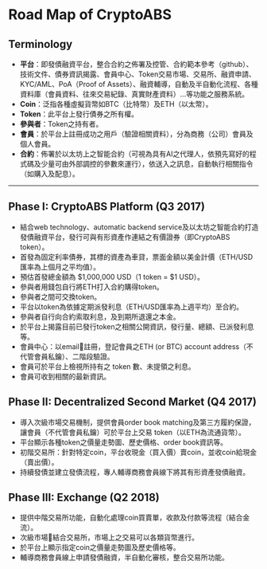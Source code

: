 # Road Map of CryptoABS

## Terminology

- **平台**：即發債融資平台，整合合約之佈署及控管、合約範本參考（github）、技術文件、債券資訊揭露、會員中心、Token交易市場、交易所、融資申請、KYC/AML、PoA（Proof of Assets）、融資輔導，自動及半自動化流程、各種資料庫（會員資料、往來交易紀錄、真實財產資料）...等功能之服務系統。
- **Coin**：泛指各種虛擬貨幣如BTC（比特幣）及ETH（以太幣）。
- **Token**：此平台上發行債券之所有權。
- **參與者**：Token之持有者。
- **會員**：於平台上註冊成功之用戶（驗證相關資料），分為商務（公司）會員及個人會員。
- **合約**：佈署於以太坊上之智能合約（可視為具有AI之代理人，依預先寫好的程式碼及少量可由外部調控的參數來運行），依送入之訊息，自動執行相關指令（如購入及配息）。

----

## Phase I: CryptoABS Platform (Q3 2017)

- 結合web technology、automatic backend service及以太坊之智能合約打造發債融資平台，發行可與有形資產作連結之有價證券（即CryptoABS token）。
- 首發為固定利率債券，其標的資產為車貸，票面金額以美金計價（ETH/USD匯率為上個月之平均值）。
- 預估首發總金額為 $1,000,000 USD（1 token = $1 USD）。
- 參與者用錢包自行將ETH打入合約購得token。
- 參與者之間可交換token。
- 平台以token為依據定期派發利息（ETH/USD匯率為上週平均）至合約。
- 參與者自行向合約索取利息，及到期所退還之本金。
- 於平台上揭露目前已發行token之相關公開資訊，發行量、總額、已派發利息等。
- 會員中心：以email註冊，登記會員之ETH (or BTC) account address（不代管會員私鑰）、二階段驗證。
- 會員可於平台上檢視所持有之 token 數、未提領之利息。
- 會員可收到相關的最新資訊。

## Phase II: Decentralized Second Market (Q4 2017)

- 導入次級市場交易機制，提供會員order book matching及第三方履約保證，讓會員（不代管會員私鑰）可於平台上交易 token（以ETH為流通貨幣）。
- 平台顯示各種token之價量走勢圖、歷史價格、order book資訊等。
- 初階交易所：針對特定coin，平台收現金（買入價）賣coin，並收coin給現金（賣出價）。
- 持續發債並建立發債流程，專人輔導商務會員線下將其有形資產發債融資。

## Phase III: Exchange (Q2 2018)

- 提供中階交易所功能，自動化處理coin買賣單，收款及付款等流程（結合金流）。
- 次級市場結合交易所，市場上之交易可以各類貨幣進行。
- 於平台上顯示指定coin之價量走勢圖及歷史價格等。
- 輔導商務會員線上申請發債融資，半自動化審核，整合交易所功能。
